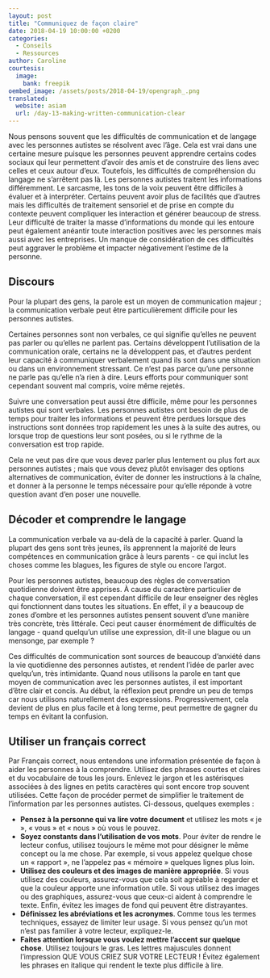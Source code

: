 ```yaml
---
layout: post
title: "Communiquez de façon claire"
date: 2018-04-19 10:00:00 +0200
categories:
  - Conseils
  - Ressources
author: Caroline
courtesis:
  image:
    bank: freepik
oembed_image: /assets/posts/2018-04-19/opengraph_.png
translated:
  website: asiam
  url: /day-13-making-written-communication-clear
---
```


Nous pensons souvent que les difficultés de communication et de langage avec les personnes autistes se résolvent avec l’âge. Cela est vrai dans une certaine mesure puisque les personnes peuvent apprendre certains codes sociaux qui leur permettent d’avoir des amis et de construire des liens avec celles et ceux autour d’eux. Toutefois, les difficultés de compréhension du langage ne s’arrêtent pas là. Les personnes autistes traitent les informations différemment. Le sarcasme, les tons de la voix peuvent être difficiles à évaluer et à interpréter. 
Certains peuvent avoir plus de facilités que d’autres mais les difficultés de traitement sensoriel et de prise en compte du contexte peuvent compliquer les interaction et générer beaucoup de stress.
Leur difficulté de traiter la masse d’informations du monde qui les entoure peut également anéantir toute interaction positives avec les personnes mais aussi avec les entreprises.
Un manque de considération de ces difficultés peut aggraver le problème et impacter négativement l’estime de la personne.


## Discours
Pour la plupart des gens, la parole est un moyen de communication majeur ; la communication verbale peut être particulièrement difficile pour les personnes autistes.

Certaines personnes sont non verbales, ce qui signifie qu’elles ne peuvent pas parler ou qu’elles ne parlent pas. Certains développent l’utilisation de la communication orale, certains ne la développent pas, et d’autres perdent leur capacité à communiquer verbalement quand ils sont dans une situation ou dans un environnement stressant. Ce n’est pas parce qu’une personne ne parle pas qu’elle n’a rien à dire. Leurs efforts pour communiquer sont cependant souvent mal compris, voire même rejetés.

Suivre une conversation peut aussi être difficile, même pour les personnes autistes qui sont verbales. Les personnes autistes ont besoin de plus de temps pour traiter les informations et peuvent être perdues lorsque des instructions sont données trop rapidement les unes à la suite des autres, ou lorsque trop de questions leur sont posées, ou si le rythme de la conversation est trop rapide.

Cela ne veut pas dire que vous devez parler plus lentement ou plus fort aux personnes autistes ; mais que vous devez plutôt envisager des options alternatives de communication, éviter de donner les instructions à la chaîne, et donner à la personne le temps nécessaire pour qu’elle réponde à votre question avant d’en poser une nouvelle.

## Décoder et comprendre le langage
La communication verbale va au-delà de la capacité à parler. Quand la plupart des gens sont très jeunes, ils apprennent la majorité de leurs compétences en communication grâce à leurs parents - ce qui inclut les choses comme les blagues, les figures de style ou encore l’argot.

Pour les personnes autistes, beaucoup des règles de conversation quotidienne doivent être apprises. À cause du caractère particulier de chaque conversation, il est cependant difficile de leur enseigner des règles qui fonctionnent dans toutes les situations. En effet, il y a beaucoup de zones d’ombre et les personnes autistes pensent souvent d’une manière très concrète, très littérale. Ceci peut causer énormément de difficultés de langage - quand quelqu’un utilise une expression, dit-il une blague ou un mensonge, par exemple ?

Ces difficultés de communication sont sources de beaucoup d’anxiété dans la vie quotidienne des personnes autistes, et rendent l’idée de parler avec quelqu’un, très intimidante. Quand nous utilisons la parole en tant que moyen de communication avec les personnes autistes, il est important d’être clair et concis. Au début, la réflexion peut prendre un peu de temps car nous utilisons naturellement des expressions. Progressivement, cela devient de plus en plus facile et à long terme, peut permettre de gagner du temps en évitant la confusion.

## Utiliser un français correct
Par Français correct, nous entendons une information présentée de façon à aider les personnes à la comprendre. Utilisez des phrases courtes et claires et du vocabulaire de tous les jours. Enlevez le jargon et les astérisques associées à des lignes en petits caractères qui sont encore trop souvent utilisées.
Cette façon de procéder permet de simplifier le traitement de l’information par les personnes autistes. Ci-dessous, quelques exemples&nbsp;:

 - **Pensez à la personne qui va lire votre document** et utilisez les mots « je », « vous » et « nous » où vous le pouvez.
 - **Soyez constants dans l’utilisation de vos mots**. Pour éviter de rendre le lecteur confus, utilisez toujours le même mot pour désigner le même concept ou la me chose. Par exemple, si vous appelez quelque chose un « rapport », ne l’appelez pas « mémoire » quelques lignes plus loin.
 - **Utilisez des couleurs et des images de manière appropriée**. Si vous utilisez des couleurs, assurez-vous que cela soit agréable à regarder et que la couleur apporte une information utile. Si vous utilisez des images ou des graphiques, assurez-vous que ceux-ci aident à comprendre le texte. Enfin, évitez les images de fond qui peuvent être distrayantes.
 - **Définissez les abréviations et les acronymes**. Comme tous les termes techniques, essayez de limiter leur usage. Si vous pensez qu’un mot n’est pas familier à votre lecteur, expliquez-le.
 - **Faites attention lorsque vous voulez mettre l’accent sur quelque chose**. Utilisez toujours le gras. Les lettres majuscules donnent l’impression QUE VOUS CRIEZ SUR VOTRE LECTEUR ! Évitez également les phrases en italique qui rendent le texte plus difficile à lire.

